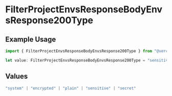 # FilterProjectEnvsResponseBodyEnvsResponse200Type

## Example Usage

```typescript
import { FilterProjectEnvsResponseBodyEnvsResponse200Type } from "@vercel/sdk/models/operations";

let value: FilterProjectEnvsResponseBodyEnvsResponse200Type = "sensitive";
```

## Values

```typescript
"system" | "encrypted" | "plain" | "sensitive" | "secret"
```